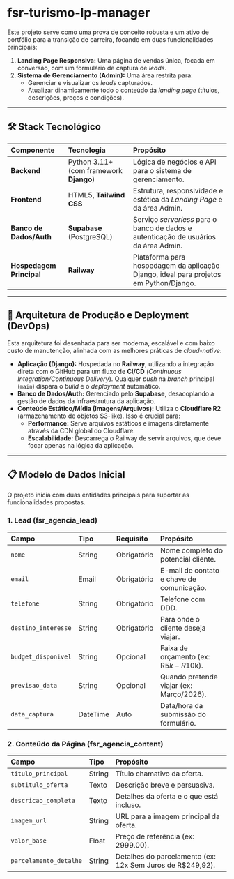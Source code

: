 # fsr-turismo-lp-manager

Este projeto serve como uma prova de conceito robusta e um ativo de portfólio para a transição de carreira, focando em duas funcionalidades principais:

1.  **Landing Page Responsiva:** Uma página de vendas única, focada em conversão, com um formulário de captura de *leads*.
2.  **Sistema de Gerenciamento (Admin):** Uma área restrita para:
    * Gerenciar e visualizar os *leads* capturados.
    * Atualizar dinamicamente todo o conteúdo da *landing page* (títulos, descrições, preços e condições).

---

## 🛠️ Stack Tecnológico

| Componente | Tecnologia | Propósito |
| :--- | :--- | :--- |
| **Backend** | Python 3.11+ (com framework **Django**) | Lógica de negócios e API para o sistema de gerenciamento. |
| **Frontend** | HTML5, **Tailwind CSS** | Estrutura, responsividade e estética da *Landing Page* e da área Admin. |
| **Banco de Dados/Auth** | **Supabase** (PostgreSQL) | Serviço *serverless* para o banco de dados e autenticação de usuários da área Admin. |
| **Hospedagem Principal** | **Railway** | Plataforma para hospedagem da aplicação Django, ideal para projetos em Python/Django. |

---

## 🚀 Arquitetura de Produção e Deployment (DevOps)

Esta arquitetura foi desenhada para ser moderna, escalável e com baixo custo de manutenção, alinhada com as melhores práticas de *cloud-native*:

* **Aplicação (Django):** Hospedada no **Railway**, utilizando a integração direta com o GitHub para um fluxo de **CI/CD** (*Continuous Integration/Continuous Delivery*). Qualquer *push* na *branch* principal (`main`) dispara o *build* e o *deployment* automático.
* **Banco de Dados/Auth:** Gerenciado pelo **Supabase**, desacoplando a gestão de dados da infraestrutura da aplicação.
* **Conteúdo Estático/Mídia (Imagens/Arquivos):** Utiliza o **Cloudflare R2** (armazenamento de objetos S3-like). Isso é crucial para:
    * **Performance:** Serve arquivos estáticos e imagens diretamente através da CDN global do Cloudflare.
    * **Escalabilidade:** Descarrega o Railway de servir arquivos, que deve focar apenas na lógica da aplicação.

---

## 📋 Modelo de Dados Inicial

O projeto inicia com duas entidades principais para suportar as funcionalidades propostas.

### 1. Lead (fsr\_agencia\_lead)

| Campo | Tipo | Requisito | Propósito |
| :--- | :--- | :--- | :--- |
| `nome` | String | Obrigatório | Nome completo do potencial cliente. |
| `email` | Email | Obrigatório | E-mail de contato e chave de comunicação. |
| `telefone` | String | Obrigatório | Telefone com DDD. |
| `destino_interesse` | String | Obrigatório | Para onde o cliente deseja viajar. |
| `budget_disponivel` | String | Opcional | Faixa de orçamento (ex: R$5k - R$10k). |
| `previsao_data` | String | Opcional | Quando pretende viajar (ex: Março/2026). |
| `data_captura` | DateTime | Auto | Data/hora da submissão do formulário.

### 2. Conteúdo da Página (fsr\_agencia\_content)

| Campo | Tipo | Propósito |
| :--- | :--- | :--- |
| `titulo_principal` | String | Título chamativo da oferta. |
| `subtitulo_oferta` | Texto | Descrição breve e persuasiva. |
| `descricao_completa` | Texto | Detalhes da oferta e o que está incluso. |
| `imagem_url` | String | URL para a imagem principal da oferta. |
| `valor_base` | Float | Preço de referência (ex: 2999.00). |
| `parcelamento_detalhe` | String | Detalhes do parcelamento (ex: 12x Sem Juros de R$249,92).
